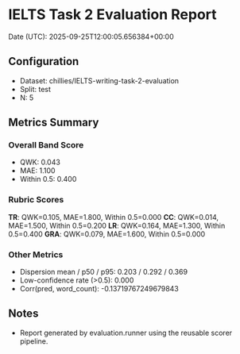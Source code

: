 # IELTS Task 2 Evaluation Report

Date (UTC): 2025-09-25T12:00:05.656384+00:00

## Configuration
- Dataset: chillies/IELTS-writing-task-2-evaluation
- Split: test
- N: 5

## Metrics Summary
### Overall Band Score
- QWK: 0.043
- MAE: 1.100
- Within 0.5: 0.400

### Rubric Scores
**TR**: QWK=0.105, MAE=1.800, Within 0.5=0.000
**CC**: QWK=0.014, MAE=1.500, Within 0.5=0.200
**LR**: QWK=0.164, MAE=1.300, Within 0.5=0.400
**GRA**: QWK=0.079, MAE=1.600, Within 0.5=0.000

### Other Metrics
- Dispersion mean / p50 / p95: 0.203 / 0.292 / 0.369
- Low-confidence rate (>0.5): 0.000
- Corr(pred, word_count): -0.13719767249679843

## Notes
- Report generated by evaluation.runner using the reusable scorer pipeline.